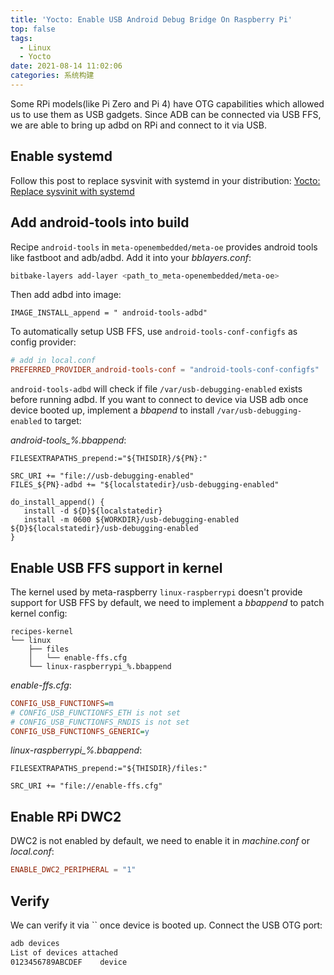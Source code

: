 ```yaml
---
title: 'Yocto: Enable USB Android Debug Bridge On Raspberry Pi'
top: false
tags:
  - Linux
  - Yocto
date: 2021-08-14 11:02:06
categories: 系统构建
---
```


Some RPi models(like Pi Zero and Pi 4) have OTG capabilities which allowed us to use them as USB gadgets. Since ADB can be connected via USB FFS, we are able to bring up adbd on RPi and connect to it via USB.

<!--more-->

## Enable systemd

Follow this post to replace sysvinit with systemd in your distribution:
[Yocto: Replace sysvinit with systemd](/2019-08-17/Yocto-Replace-sysvinit-with-systemd/)

## Add android-tools into build

Recipe `android-tools` in `meta-openembedded/meta-oe` provides android tools like fastboot and adb/adbd. Add it into your *bblayers.conf*:

```bash
bitbake-layers add-layer <path_to_meta-openembedded/meta-oe>
```

Then add adbd into image:

```bb
IMAGE_INSTALL_append = " android-tools-adbd"
```

To automatically setup USB FFS, use `android-tools-conf-configfs` as config provider:

```conf
# add in local.conf
PREFERRED_PROVIDER_android-tools-conf = "android-tools-conf-configfs"
```

`android-tools-adbd` will check if file `/var/usb-debugging-enabled` exists before running adbd. If you want to connect to device via USB adb once device booted up, implement a *bbapend* to install `/var/usb-debugging-enabled` to target:

*android-tools_%.bbappend*:

```bb
FILESEXTRAPATHS_prepend:="${THISDIR}/${PN}:"

SRC_URI += "file://usb-debugging-enabled"
FILES_${PN}-adbd += "${localstatedir}/usb-debugging-enabled"

do_install_append() {
   install -d ${D}${localstatedir}
   install -m 0600 ${WORKDIR}/usb-debugging-enabled ${D}${localstatedir}/usb-debugging-enabled
}

```

## Enable USB FFS support in kernel

The kernel used by meta-raspberry `linux-raspberrypi` doesn't provide support for USB FFS by default, we need to implement a *bbappend* to patch kernel config:

```
recipes-kernel
└── linux
    ├── files
    │   └── enable-ffs.cfg
    └── linux-raspberrypi_%.bbappend
```

*enable-ffs.cfg*:

```cfg
CONFIG_USB_FUNCTIONFS=m
# CONFIG_USB_FUNCTIONFS_ETH is not set
# CONFIG_USB_FUNCTIONFS_RNDIS is not set
CONFIG_USB_FUNCTIONFS_GENERIC=y
```

*linux-raspberrypi_%.bbappend*:

```
FILESEXTRAPATHS_prepend:="${THISDIR}/files:"

SRC_URI += "file://enable-ffs.cfg"
```

## Enable RPi DWC2

DWC2 is not enabled by default, we need to enable it in *machine.conf* or *local.conf*:

```conf
ENABLE_DWC2_PERIPHERAL = "1"
```

## Verify

We can verify it via `` once device is booted up. Connect the USB OTG port:

```bash
adb devices
List of devices attached
0123456789ABCDEF	device
```
